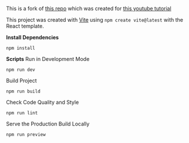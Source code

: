 This is a fork of [this repo](https://github.com/WebDevSimplified/google-docs-clone/) which was created for [this youtube tutorial](https://youtu.be/iRaelG7v0OU?si=TK7ZYoiP7dnNqPNX)

This project was created with [Vite](https://vitejs.dev/) using `npm create vite@latest` with the React template.

**Install Dependencies**
```
npm install
```

**Scripts**
Run in Development Mode
```
npm run dev
```

Build Project
```
npm run build
```

Check Code Quality and Style
```
npm run lint
```

Serve the Production Build Locally
```
npm run preview
```
